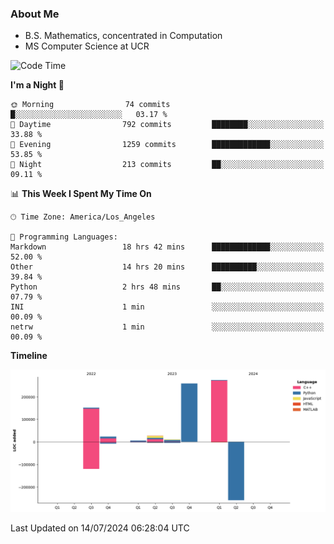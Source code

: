 ### About Me

- B.S. Mathematics, concentrated in Computation
- MS Computer Science at UCR



<!--START_SECTION:waka-->
![Code Time](http://img.shields.io/badge/Code%20Time-285%20hrs%2059%20mins-blue)

**I'm a Night 🦉** 

```text
🌞 Morning                74 commits          █░░░░░░░░░░░░░░░░░░░░░░░░   03.17 % 
🌆 Daytime                792 commits         ████████░░░░░░░░░░░░░░░░░   33.88 % 
🌃 Evening                1259 commits        █████████████░░░░░░░░░░░░   53.85 % 
🌙 Night                  213 commits         ██░░░░░░░░░░░░░░░░░░░░░░░   09.11 % 
```


📊 **This Week I Spent My Time On** 

```text
🕑︎ Time Zone: America/Los_Angeles

💬 Programming Languages: 
Markdown                 18 hrs 42 mins      █████████████░░░░░░░░░░░░   52.00 % 
Other                    14 hrs 20 mins      ██████████░░░░░░░░░░░░░░░   39.84 % 
Python                   2 hrs 48 mins       ██░░░░░░░░░░░░░░░░░░░░░░░   07.79 % 
INI                      1 min               ░░░░░░░░░░░░░░░░░░░░░░░░░   00.09 % 
netrw                    1 min               ░░░░░░░░░░░░░░░░░░░░░░░░░   00.09 % 
```

**Timeline**

![Lines of Code chart](https://raw.githubusercontent.com/nickocruzm/nickocruzm/main/assets/bar_graph.png)


 Last Updated on 14/07/2024 06:28:04 UTC
<!--END_SECTION:waka-->
